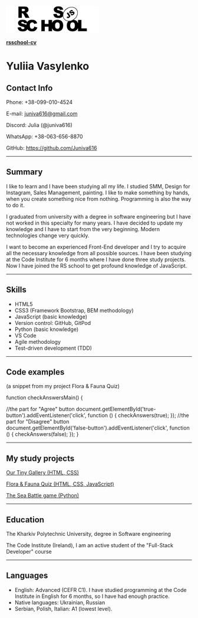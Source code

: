 ![RSSchool logo](rss.png) 

[**rsschool-cv**](https://juniva616.github.io/rsschool-cv/)

 
# **Yuliia Vasylenko**
 


## Contact Info


Phone: +38-099-010-4524

E-mail: juniva616@gmail.com

Discord: Julia (@juniva616)

WhatsApp: +38-063-656-8870

GitHub: https://github.com/Juniva616


----


## Summary

I like to learn and I have been studying all my life. I studied SMM, Design for Instagram, Sales Management, painting. I like to make something by hands, when you create something nice from nothing. Programming is also the way to do it.

I graduated from university with a degree in software engineering but I have not worked in this specialty for many years. I have decided to update my knowledge and I have to start from the very beginning. Modern technologies change very quickly.

I want to become an experienced Front-End developer and I try to acquire all the necessary knowledge from all possible sources. I have been studying at the Code Institute for 6 months where I have done three study projects. Now I have joined the RS school to get profound knowledge of JavaScript.

----


## Skills  

- HTML5
- CSS3 (Framework Bootstrap, BEM methodology)
- JavaScript (basic knowledge)
- Version control: GitHub, GitPod
- Python (basic knowledge) 
- VS Code
- Agile methodology
- Test-driven development (TDD) 

----


## Code examples 
(a snippet from my project Flora & Fauna Quiz)

function checkAnswersMain() {

  //the part for "Agree" button
  document.getElementById('true-button').addEventListener('click', function () {
    checkAnswers(true);
  });
  //the part for "Disagree" button  
  document.getElementById('false-button').addEventListener('click', function () {
    checkAnswers(false);
  });
}

----


## My study projects

[Our Tiny Gallery (HTML, CSS)](https://juniva616.github.io/milestone-1/)

[Flora & Fauna Quiz (HTML, CSS, JavaScript)](https://juniva616.github.io/quiz/)

[The Sea Battle game (Python)](https://shoot-ships.herokuapp.com/)

----
 

## Education  

The Kharkiv Polytechnic University, degree in Software engineering

The Code Institute (Ireland), I am an active student of the "Full-Stack Developer" course

----


## Languages

- English: Advanced (CEFR C1). I have studied programming at the Code Institute in English for 6 months, so I have had enough practice.
- Native languages: Ukrainian, Russian
- Serbian, Polish, Italian: A1 (lowest level).


